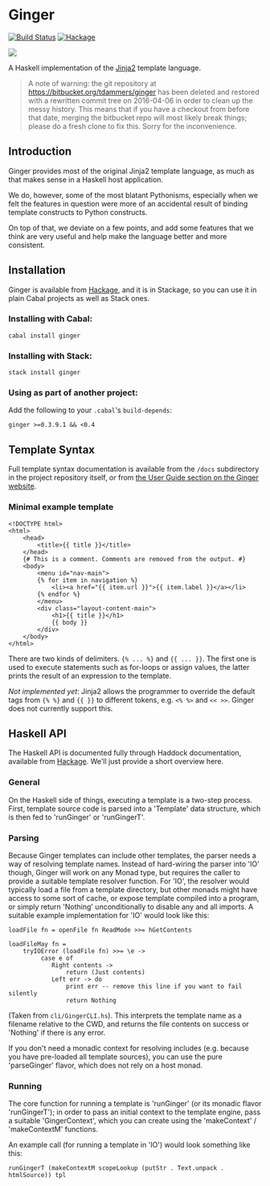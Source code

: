 # Ginger


[![Build Status](https://travis-ci.org/tdammers/ginger.svg?branch=master)](https://travis-ci.org/tdammers/ginger)
[![Hackage](https://img.shields.io/hackage/v/ginger.svg)](https://hackage.haskell.org/package/ginger)

![](http://ginger.tobiasdammers.nl/static/img/ginger-leaf.svg)

A Haskell implementation of the [Jinja2](http://jinja.pocoo.org/) template
language.

> A note of warning: the git repository at https://bitbucket.org/tdammers/ginger
> has been deleted and restored with a rewritten commit tree on 2016-04-06 in
> order to clean up the messy history. This means that if you have a checkout
> from before that date, merging the bitbucket repo will most likely break
> things; please do a fresh clone to fix this. Sorry for the inconvenience.

## Introduction

Ginger provides most of the original Jinja2 template language, as much as that
makes sense in a Haskell host application.

We do, however, some of the most blatant Pythonisms, especially when we felt
the features in question were more of an accidental result of binding template
constructs to Python constructs.

On top of that, we deviate on a few points, and add some features that we think
are very useful and help make the language better and more consistent.

## Installation

Ginger is available from [Hackage](https://hackage.haskell.org/package/ginger),
and it is in Stackage, so you can use it in plain Cabal projects as well as
Stack ones.

### Installing with Cabal:

    cabal install ginger

### Installing with Stack:

    stack install ginger

### Using as part of another project:

Add the following to your `.cabal`'s `build-depends`:

    ginger >=0.3.9.1 && <0.4

## Template Syntax

Full template syntax documentation is available from the `/docs` subdirectory
in the project repository itself, or from [the User Guide section on the
Ginger website](https://ginger.tobiasdammers.nl/guide).

### Minimal example template

    <!DOCTYPE html>
    <html>
        <head>
            <title>{{ title }}</title>
        </head>
        {# This is a comment. Comments are removed from the output. #}
        <body>
            <menu id="nav-main">
            {% for item in navigation %}
                <li><a href="{{ item.url }}">{{ item.label }}</a></li>
            {% endfor %}
            </menu>
            <div class="layout-content-main">
                <h1>{{ title }}</h1>
                {{ body }}
            </div>
        </body>
    </html>

There are two kinds of delimiters. `{% ... %}` and `{{ ... }}`. The first
one is used to execute statements such as for-loops or assign values, the
latter prints the result of an expression to the template.

*Not implemented yet*: Jinja2 allows the programmer to override the default
tags from `{% %}` and `{{ }}` to different tokens, e.g. `<% %>` and `<< >>`.
Ginger does not currently support this.

## Haskell API

The Haskell API is documented fully through Haddock documentation, available
from [Hackage](https://hackage.haskell.org/package/ginger). We'll just provide
a short overview here.

### General

On the Haskell side of things, executing a template is a two-step process.
First, template source code is parsed into a 'Template' data structure,
which is then fed to 'runGinger' or 'runGingerT'.

###  Parsing

Because Ginger templates can include other templates, the parser needs a way of
resolving template names. Instead of hard-wiring the parser into 'IO' though,
Ginger will work on any Monad type, but requires the caller to provide a
suitable template resolver function. For 'IO', the resolver would typically
load a file from a template directory, but other monads might have access to
some sort of cache, or expose template compiled into a program, or simply
return 'Nothing' unconditionally to disable any and all imports. A suitable
example implementation for 'IO' would look like this:

    loadFile fn = openFile fn ReadMode >>= hGetContents

    loadFileMay fn =
        tryIOError (loadFile fn) >>= \e ->
             case e of
                Right contents ->
                    return (Just contents)
                Left err -> do
                    print err -- remove this line if you want to fail silently
                    return Nothing

(Taken from `cli/GingerCLI.hs`). This interprets the template name as a
filename relative to the CWD, and returns the file contents on success or
'Nothing' if there is any error.

If you don't need a monadic context for resolving includes (e.g. because you
have pre-loaded all template sources), you can use the pure 'parseGinger'
flavor, which does not rely on a host monad.

### Running

The core function for running a template is 'runGinger' (or its monadic
flavor 'runGingerT'); in order to pass an initial context to the template
engine, pass a suitable 'GingerContext', which you can create using the
'makeContext' / 'makeContextM' functions.

An example call (for running a template in 'IO') would look something like
this:

    runGingerT (makeContextM scopeLookup (putStr . Text.unpack . htmlSource)) tpl
